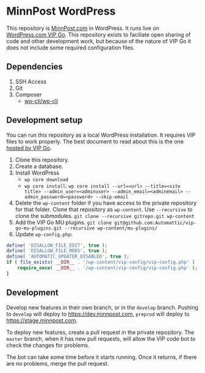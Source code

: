 # MinnPost WordPress

This repository is [MinnPost.com](https://www.minnpost.com) in WordPress. It runs live on [WordPress.com VIP Go](https://vip.wordpress.com/). This repository exists to faciliate open sharing of code and other development work, but because of the nature of VIP Go it does not include some required configuration files.

## Dependencies

1. SSH Access
2. Git
3. Composer
    - [wp-cli/wp-cli](https://packagist.org/packages/wp-cli/wp-cli)

## Development setup

You can run this repository as a local WordPress installation. It requires VIP files to work properly. The best document to read about this is the one [hosted by VIP Go](https://vip.wordpress.com/documentation/vip-go/local-vip-go-development-environment/).

1. Clone this repository.
2. Create a database.
3. Install WordPress
    - `wp core download`
    - `wp core install`:  `wp core install --url=<url> --title=<site title> --admin_user=<adminuser> --admin_email=<adminemail> --admin_password=<password> --skip-email`
4. Delete the `wp-content` folder if you have access to the private repository for that folder. Clone that repository as `wp-content`. Use `--recursive` to clone the submodules. `git clone --recursive gitrepo.git wp-content`
5. Add the VIP Go MU plugins. `git clone git@github.com:Automattic/vip-go-mu-plugins.git --recursive wp-content/mu-plugins/`
6. Update `wp-config.php`:
```php
define( 'DISALLOW_FILE_EDIT', true );
define( 'DISALLOW_FILE_MODS', true );
define( 'AUTOMATIC_UPDATER_DISABLED', true );
if ( file_exists( __DIR__ . '/wp-content/vip-config/vip-config.php' ) ) {
    require_once( __DIR__ . '/wp-content/vip-config/vip-config.php' );
}
```

## Development

Develop new features in their own branch, or in the `develop` branch. Pushing to `develop` will deploy to https://dev.minnpost.com, `preprod` will deploy to https://stage.minnpost.com.

To deploy new features, create a pull request in the private repository. The `master` branch, when it has new pull requests, will allow the VIP code bot to check the changes for problems.

The bot can take some time before it starts running. Once it returns, if there are no problems, merge the pull request.
